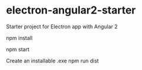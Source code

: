 # electron-angular2-starter
Starter project for Electron app with Angular 2


npm install

npm start

Create an installable .exe
npm run dist